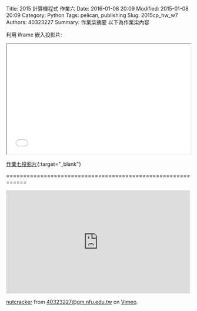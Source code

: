 Title: 2015 計算機程式 作業六
Date: 2016-01-08 20:09
Modified: 2015-01-08 20:09
Category: Python
Tags: pelican, publishing
Slug: 2015cp_hw_w7
Authors: 40323227
Summary: 作業柒摘要
以下為作業柒內容

利用 iframe 嵌入投影片:

<iframe src="simplest5.html" width="500" height="300"></iframe>

[作業七投影片](simplest7.html){:target="_blank"}


============================================================


 <iframe src="https://player.vimeo.com/video/151207756" width="500" height="281" frameborder="0" webkitallowfullscreen mozallowfullscreen allowfullscreen></iframe> <p><a href="https://vimeo.com/151207756">nutcracker</a> from <a href="https://vimeo.com/user45396653">40323227@gm.nfu.edu.tw</a> on <a href="https://vimeo.com">Vimeo</a>.</p>


